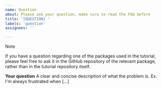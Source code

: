 ```yaml
---
name: Question
about: Please ask your question, make sure to read the FAQ before
title: '[QUESTION] '
labels: 'question'
assignees: ''

---
```


> [!NOTE]
> If you have a question regarding one of the packages used in the tutorial, please feel free to ask it in the GitHub repository of the relevant package, rather than in the tutorial repository itself.

**Your question**
A clear and concise description of what the problem is. Ex. I'm always frustrated when [...]
